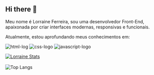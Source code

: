 ## Hi there 👋

<p>
Meu nome é Lorraine Ferreira, sou uma desenvolvedor Front-End,
apaixonada por criar interfaces modernas, responsivas e funcionais.
<p/>
<p>
  Atualmente, estou aprofundando meus conhecimentos em:
</p>
<img src="https://img.shields.io/badge/HTML5-E34F26?style=for-the-badge&logo=html5&logoColor=white" alt="html-log"> 
<img src="https://img.shields.io/badge/CSS3-1572B6?style=for-the-badge&logo=css3&logoColor=white" alt= "css-logo">
<img src="https://img.shields.io/badge/JavaScript-F7DF1E?style=for-the-badge&logo=javascript&logoColor=black" alt="javascript-logo">

[![Lorraine Stats](https://github-readme-stats.vercel.app/api?username=lorraineferreira)](https://github.com/anuraghazra/github-readme-stats)
<br>
<br>
![Top Langs](https://github-readme-stats.vercel.app/api/top-langs/?username=lorraineferreira&langs_count=8)

